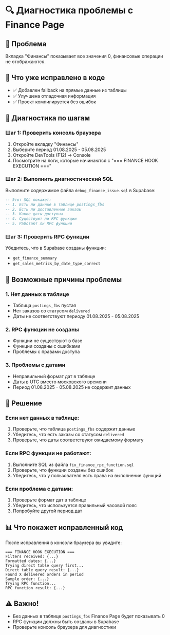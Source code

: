 # 🔍 Диагностика проблемы с Finance Page

## 🚨 Проблема
Вкладка "Финансы" показывает все значения 0, финансовые операции не отображаются.

## 🔧 Что уже исправлено в коде
- ✅ Добавлен fallback на прямые данные из таблицы
- ✅ Улучшена отладочная информация
- ✅ Проект компилируется без ошибок

## 🧪 Диагностика по шагам

### Шаг 1: Проверить консоль браузера
1. Откройте вкладку "Финансы"
2. Выберите период 01.08.2025 - 05.08.2025
3. Откройте DevTools (F12) → Console
4. Посмотрите на логи, которые начинаются с "=== FINANCE HOOK EXECUTION ==="

### Шаг 2: Выполнить диагностический SQL
Выполните содержимое файла `debug_finance_issue.sql` в Supabase:

```sql
-- Этот SQL покажет:
-- 1. Есть ли данные в таблице postings_fbs
-- 2. Есть ли доставленные заказы
-- 3. Какие даты доступны
-- 4. Существуют ли RPC функции
-- 5. Работают ли RPC функции
```

### Шаг 3: Проверить RPC функции
Убедитесь, что в Supabase созданы функции:
- `get_finance_summary`
- `get_sales_metrics_by_date_type_correct`

## 🎯 Возможные причины проблемы

### 1. **Нет данных в таблице**
- Таблица `postings_fbs` пустая
- Нет заказов со статусом `delivered`
- Даты не соответствуют периоду 01.08.2025 - 05.08.2025

### 2. **RPC функции не созданы**
- Функции не существуют в базе
- Функции созданы с ошибками
- Проблемы с правами доступа

### 3. **Проблемы с датами**
- Неправильный формат дат в таблице
- Даты в UTC вместо московского времени
- Период 01.08.2025 - 05.08.2025 не содержит данных

## 🚀 Решение

### Если нет данных в таблице:
1. Проверьте, что таблица `postings_fbs` содержит данные
2. Убедитесь, что есть заказы со статусом `delivered`
3. Проверьте, что даты соответствуют ожидаемому формату

### Если RPC функции не работают:
1. Выполните SQL из файла `fix_finance_rpc_function.sql`
2. Проверьте, что функции созданы без ошибок
3. Убедитесь, что у пользователя есть права на выполнение функций

### Если проблема с датами:
1. Проверьте формат дат в таблице
2. Убедитесь, что используется правильный часовой пояс
3. Попробуйте другой период дат

## 📊 Что покажет исправленный код

После исправления в консоли браузера вы увидите:
```
=== FINANCE HOOK EXECUTION ===
Filters received: {...}
Formatted dates: {...}
Trying direct table query first...
Direct table query result: {...}
Found X delivered orders in period
Sample order: {...}
Trying RPC function...
RPC function result: {...}
```

## ⚠️ Важно!
- Без данных в таблице `postings_fbs` Finance Page будет показывать 0
- RPC функции должны быть созданы в Supabase
- Проверьте консоль браузера для диагностики
